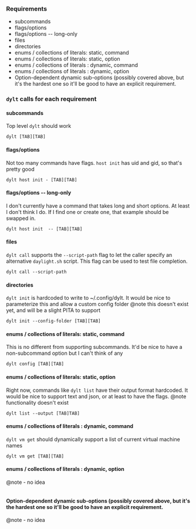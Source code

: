 ### Requirements
- subcommands
- flags/options
- flags/options -- long-only
- files
- directories
- enums / collections of literals: static, command
- enums / collections of literals: static, option
- enums / collections of literals : dynamic, command
- enums / collections of literals : dynamic, option
- Option-dependent dynamic sub-options (possibly covered above, but it's the hardest one so it'll be good to have an explicit requirement.

### `dylt` calls for each requirement

####  subcommands

Top level `dylt` should work
```
dylt [TAB][TAB]
```


####  flags/options

Not too many commands have flags. `host init` has uid and gid, so that's pretty good
```
dylt host init - [TAB][TAB]
```


####  flags/options -- long-only
I don't currently have a command that takes long and short options. At least I don't think I do. If I find one or create one, that example should be swapped in.
```
dylt host init  -- [TAB][TAB]
```


####  files
`dylt call` supports the `--script-path` flag to let the caller specify an alternative `daylight.sh` script. This flag can be used to test file completion.

```
dylt call --script-path
```


####  directories
`dylt init` is hardcoded to write to ~/.config/dylt. It would be nice to parameterize this and allow a custom config folder
@note this doesn't exist yet, and will be a slight PITA to support

```
dylt init --config-folder [TAB][TAB]
```


####  enums / collections of literals: static, command

This is no different from supporting subcommands. It'd be nice to have a non-subcommand option but I can't think of any

```
dylt config [TAB][TAB]
```


####  enums / collections of literals: static, option

Right now, commands like `dylt list` have their output format hardcoded. It would be nice to support text and json, or at least to have the flags.
@note functionality doesn't exist

```
dylt list --output [TAB]TAB]
```


####  enums / collections of literals : dynamic, command

`dylt vm get` should dynamically support a list of current virtual machine names

```
dylt vm get [TAB][TAB]
```


####  enums / collections of literals : dynamic, option

@note - no idea

```
```


####  Option-dependent dynamic sub-options (possibly covered above, but it's the hardest one so it'll be good to have an explicit requirement.

@note - no idea

```
```

